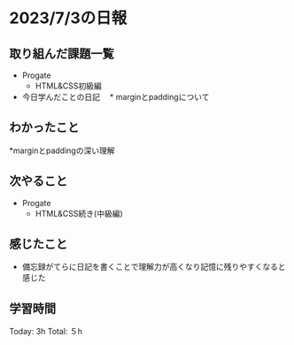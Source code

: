 # 2023/7/3の日報
## 取り組んだ課題一覧
* Progate
    * HTML&CSS初級編
* 今日学んだことの日記
　* marginとpaddingについて
## わかったこと
*marginとpaddingの深い理解
## 次やること
* Progate
     * HTML&CSS続き(中級編)
## 感じたこと
* 備忘録がてらに日記を書くことで理解力が高くなり記憶に残りやすくなると感じた
## 学習時間
Today: 3h
Total: ５h
